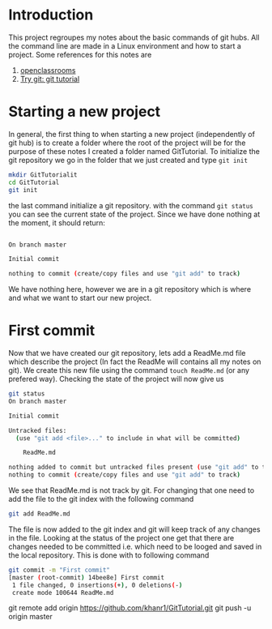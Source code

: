 # Introduction

This project regroupes my notes about the basic commands of git hubs. All the command line are made in a Linux environment and how to start a project. Some references for this notes are

1. [openclassrooms](https://openclassrooms.com/courses/gerer-son-code-avec-git-et-github)
2. [Try git: git tutorial](https://try.github.io/levels/1/challenges/1)

# Starting a new project

In general, the first thing to when starting a new project (independently of git hub) is to create a folder where the root of the project will be for the purpose of these notes I created a folder named GitTutorial. To initialize the git repository we go in the folder that we just created and type `git init`

```bash
mkdir GitTutorialit
cd GitTutorial
git init
```
the last command initialize a git repository. with the command `git status` you can
see the current state of the project. Since we have done nothing at the moment, it
should return:
```bash

On branch master

Initial commit

nothing to commit (create/copy files and use "git add" to track)
```
We have nothing here, however we are in a git repository which is where and what we  want to start our new project.

# First commit

Now that we have created our git repository, lets add a ReadMe.md file which describe
the project (In fact the ReadMe will contains all my notes on git). We create this new file  using the command `touch ReadMe.md` (or any prefered way). Checking the state
of the project will now give us

```bash
git status
On branch master

Initial commit

Untracked files:
  (use "git add <file>..." to include in what will be committed)

	ReadMe.md

nothing added to commit but untracked files present (use "git add" to track)
nothing to commit (create/copy files and use "git add" to track)
```
We see that ReadMe.md is not track by git. For changing that one need to add the file to the git index with the following command
```bash
git add ReadMe.md
```
The file is now added to the git index and git will keep track of any changes in the file. Looking at the status of the project one get that there are changes needed
to  be committed i.e. which need to be looged and saved in the local repository. This is done with to following command
```bash
git commit -m "First commit"
[master (root-commit) 14bee8e] First commit
 1 file changed, 0 insertions(+), 0 deletions(-)
 create mode 100644 ReadMe.md
```


git remote add origin https://github.com/khanr1/GitTutorial.git
git push -u origin master

